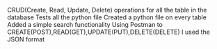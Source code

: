 CRUD(Create, Read, Update, Delete) operations for all the table in the database
Tests all the python file
Created a python file on every table
Added a simple search functionality
Using Postman to CREATE(POST),READ(GET),UPDATE(PUT),DELETE(DELETE)
I used the JSON format
